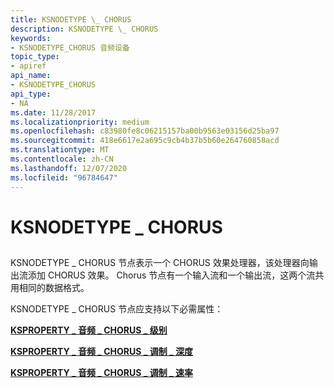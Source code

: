 ```yaml
---
title: KSNODETYPE \_ CHORUS
description: KSNODETYPE \_ CHORUS
keywords:
- KSNODETYPE_CHORUS 音频设备
topic_type:
- apiref
api_name:
- KSNODETYPE_CHORUS
api_type:
- NA
ms.date: 11/28/2017
ms.localizationpriority: medium
ms.openlocfilehash: c83980fe8c06215157ba00b9563e03156d25ba97
ms.sourcegitcommit: 418e6617e2a695c9cb4b37b5b60e264760858acd
ms.translationtype: MT
ms.contentlocale: zh-CN
ms.lasthandoff: 12/07/2020
ms.locfileid: "96784647"
---
```

# <a name="ksnodetype_chorus"></a>KSNODETYPE \_ CHORUS


## <span id="ddk_ksnodetype_chorus_ks"></span><span id="DDK_KSNODETYPE_CHORUS_KS"></span>


KSNODETYPE \_ CHORUS 节点表示一个 CHORUS 效果处理器，该处理器向输出流添加 CHORUS 效果。 Chorus 节点有一个输入流和一个输出流，这两个流共用相同的数据格式。

KSNODETYPE \_ CHORUS 节点应支持以下必需属性：

[**KSPROPERTY \_ 音频 \_ CHORUS \_ 级别**](ksproperty-audio-chorus-level.md)

[**KSPROPERTY \_ 音频 \_ CHORUS \_ 调制 \_ 深度**](ksproperty-audio-chorus-modulation-depth.md)

[**KSPROPERTY \_ 音频 \_ CHORUS \_ 调制 \_ 速率**](ksproperty-audio-chorus-modulation-rate.md)

 

 





